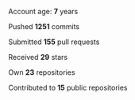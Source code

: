 Account age: **7** years

Pushed **1251** commits

Submitted **155** pull requests

Received **29** stars

Own **23** repositories

Contributed to **15** public repositories
